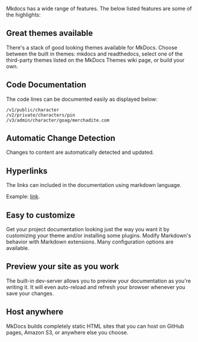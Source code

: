
Mkdocs has a wide range of features. The below listed features are some of the highlights:


## Great themes available

There's a stack of good looking themes available for MkDocs. Choose between the built in themes: mkdocs and readthedocs, select one of the third-party themes listed on the MkDocs Themes wiki page, or build your own.

## Code Documentation

The code lines can be documented easily as displayed below:

```
/v1/public/character
/v2/private/characters/pin
/v3/admin/character/goag/merchadite.com
```

## Automatic Change Detection

Changes to content are automatically detected and updated.

## Hyperlinks

The links can included in the documentation using markdown language.

Example: [link](https://www.google.com/).

## Easy to customize

Get your project documentation looking just the way you want it by customizing your theme and/or installing some plugins. Modify Markdown's behavior with Markdown extensions. Many configuration options are available.

## Preview your site as you work

The built-in dev-server allows you to preview your documentation as you're writing it. It will even auto-reload and refresh your browser whenever you save your changes.

## Host anywhere

MkDocs builds completely static HTML sites that you can host on GitHub pages, Amazon S3, or anywhere else you choose.